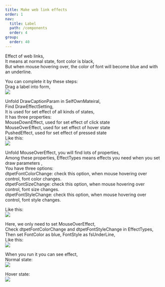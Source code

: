 ```yaml
---
title: Make web link effects
order: 1
nav:
  title: Label
  path: /components
  order: 4
group:
  order: 40
---
```


Effect of web links,  
It means at normal state, font color is black,  
But when mouse hovering over, the color of font will become blue and with an underline.  

You can complete it by these steps:  
Drag a label into form,  
![](http://www.orangeui.cn/orangeuiblog/OrangeUI/3.2.OrangeUI%E6%8E%A7%E4%BB%B6%E4%BD%BF%E7%94%A8%E8%AF%B4%E6%98%8E(%E6%A0%87%E7%AD%BE%E6%8E%A7%E4%BB%B6Label)(%E7%A4%BA%E4%BE%8B2%20%E7%BD%91%E9%A1%B5%E9%93%BE%E6%8E%A5%E6%95%88%E6%9E%9C).files/image001.png)

Unfold DrawCaptionParam in SelfOwnMateiral,  
Find DrawEffectSetting,  
It is used for set effect of all kinds of states,  
It has three properties:  
MouseDownEffect, used for set effect of click state  
MouseOverEffect, used for set effect of hover state  
PushedEffect, used for set effect of pressed state  
Like this:  
![](http://www.orangeui.cn/orangeuiblog/OrangeUI/3.2.OrangeUI%E6%8E%A7%E4%BB%B6%E4%BD%BF%E7%94%A8%E8%AF%B4%E6%98%8E(%E6%A0%87%E7%AD%BE%E6%8E%A7%E4%BB%B6Label)(%E7%A4%BA%E4%BE%8B2%20%E7%BD%91%E9%A1%B5%E9%93%BE%E6%8E%A5%E6%95%88%E6%9E%9C).files/image003.png)

Unfold MouseOverEffect, you will find lots of properties,  
Among these properties, EffectTypes means effects you need when you set draw parameters ,  
You have three options:  
dtpetFontColorChange: check this option, when mouse hovering over control, font color changes.    
dtpetFontSizeChange: check this option, when mouse hovering over control, font size changes.    
dtpetFontStyleChange: check this option, when mouse hovering over control, font style changes.    

Like this:  
![](http://www.orangeui.cn/orangeuiblog/OrangeUI/3.2.OrangeUI%E6%8E%A7%E4%BB%B6%E4%BD%BF%E7%94%A8%E8%AF%B4%E6%98%8E(%E6%A0%87%E7%AD%BE%E6%8E%A7%E4%BB%B6Label)(%E7%A4%BA%E4%BE%8B2%20%E7%BD%91%E9%A1%B5%E9%93%BE%E6%8E%A5%E6%95%88%E6%9E%9C).files/image005.png)

Here, we only need to set MouseOverEffect,  
Check dtpetFontColorChange and dtpetFontStyleChange in EffectTypes,  
Then set FontColor as blue, FontStyle as fsUnderLine,  
Like this:  
![](http://www.orangeui.cn/orangeuiblog/OrangeUI/3.2.OrangeUI%E6%8E%A7%E4%BB%B6%E4%BD%BF%E7%94%A8%E8%AF%B4%E6%98%8E(%E6%A0%87%E7%AD%BE%E6%8E%A7%E4%BB%B6Label)(%E7%A4%BA%E4%BE%8B2%20%E7%BD%91%E9%A1%B5%E9%93%BE%E6%8E%A5%E6%95%88%E6%9E%9C).files/image007.png)

When you run it you can see effect,  
Normal state:  
![](http://www.orangeui.cn/orangeuiblog/OrangeUI/3.2.OrangeUI%E6%8E%A7%E4%BB%B6%E4%BD%BF%E7%94%A8%E8%AF%B4%E6%98%8E(%E6%A0%87%E7%AD%BE%E6%8E%A7%E4%BB%B6Label)(%E7%A4%BA%E4%BE%8B2%20%E7%BD%91%E9%A1%B5%E9%93%BE%E6%8E%A5%E6%95%88%E6%9E%9C).files/image009.png)

Hover state:  
![](http://www.orangeui.cn/orangeuiblog/OrangeUI/3.2.OrangeUI%E6%8E%A7%E4%BB%B6%E4%BD%BF%E7%94%A8%E8%AF%B4%E6%98%8E(%E6%A0%87%E7%AD%BE%E6%8E%A7%E4%BB%B6Label)(%E7%A4%BA%E4%BE%8B2%20%E7%BD%91%E9%A1%B5%E9%93%BE%E6%8E%A5%E6%95%88%E6%9E%9C).files/image011.png)





